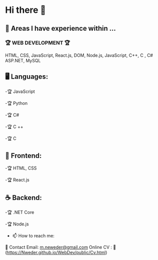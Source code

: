 # Hi there 👋  

## 🚀 Areas I have experience within ...  

### 🏆 WEB DEVELOPMENT 🏆 

HTML, CSS, JavaScript, React.js, DOM, Node.js, JavaScript, 
C++, C , C# ASP.NET, MySQL   

## 🖥️ Languages:

-🏆 JavaScript

-🏆 Python

-🏆 C#

-🏆 C ++

-🏆 C

## 🎨 Frontend:

-🏆 HTML, CSS

-🏆 React.js

## ☕ Backend:

-🏆 .NET Core

-🏆 Node.js


- 📫 How to reach me:

📧 Contact Email: m.neweder@gmail.com
Online CV : 🔗 (https://Nweder.github.io/WebDev/public/Cv.html)





